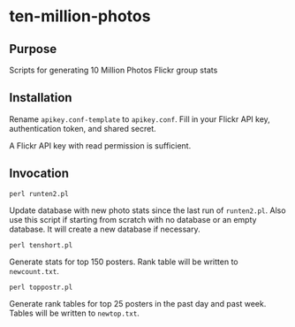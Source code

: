 # ten-million-photos

## Purpose

Scripts for generating 10 Million Photos Flickr group stats


## Installation

Rename `apikey.conf-template` to `apikey.conf`. Fill in your Flickr API key,
authentication token, and shared secret.

A Flickr API key with read permission is sufficient.


## Invocation

`perl runten2.pl`

Update database with new photo stats since the last run of `runten2.pl`. Also
use this script if starting from scratch with no database or an empty
database. It will create a new database if necessary.

`perl tenshort.pl`

Generate stats for top 150 posters. Rank table will be written to `newcount.txt`.

`perl toppostr.pl`

Generate rank tables for top 25 posters in the past day and past week. Tables will be written to `newtop.txt`.

